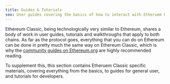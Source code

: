 ```yaml
---
title: Guides & Tutorials
seo: User guides covering the basics of how to interact with Etheruem Classic, and development tutorials for decentralized application creators.
---
```


Ethereum Classic, being technologically very similar to Ethereum, shares a body of work in user guides, tutorials and walkthroughs that apply to both chains. As far as the protocol goes, everything that you can do on Ethereum can be done in pretty much the same way on Ethereum Classic, which is why the [community guides on Ethereum.org](https://ethereum.org/en/learn/) are highly recommended reading.

To supplement this, this section contains Etheruem Classic specific materials, covering everything from the basics, to guides for general user, and tutorials for developers.
